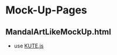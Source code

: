 # Mock-Up-Pages

## MandalArtLikeMockUp.html
 * use [KUTE.js](http://thednp.github.io/kute.js/index.html)

 